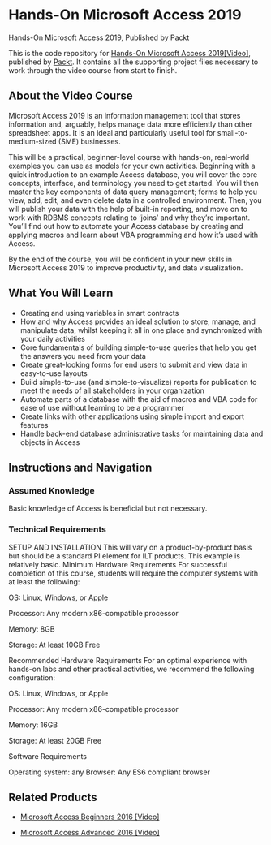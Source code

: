 # Hands-On Microsoft Access 2019
Hands-On Microsoft Access 2019, Published by Packt

This is the code repository for [Hands-On Microsoft Access 2019[Video]](https://www.packtpub.com/in/data/hands-on-microsoft-access-2019-video), published by [Packt](https://www.packtpub.com/?utm_source=github). It contains all the supporting project files necessary to work through the video course from start to finish.

## About the Video Course
Microsoft Access 2019 is an information management tool that stores information and, arguably, helps manage data more efficiently than other spreadsheet apps. It is an ideal and particularly useful tool for small-to-medium-sized (SME) businesses.

This will be a practical, beginner-level course with hands-on, real-world examples you can use as models for your own activities. Beginning with a quick introduction to an example Access database, you will cover the core concepts, interface, and terminology you need to get started. You will then master the key components of data query management; forms to help you view, add, edit, and even delete data in a controlled environment. Then, you will publish your data with the help of built-in reporting, and move on to work with RDBMS concepts relating to ‘joins’ and why they’re important. You’ll find out how to automate your Access database by creating and applying macros and learn about VBA programming and how it’s used with Access.

By the end of the course, you will be confident in your new skills in Microsoft Access 2019 to improve productivity, and data visualization.

<H2>What You Will Learn</H2>
<DIV class=book-info-will-learn-text>
<UL>
<LI><SPAN style="BACKGROUND-COLOR: transparent">Creating and using variables in smart contracts</SPAN> 
<LI>How and why Access provides an ideal solution to store, manage, and manipulate data, whilst keeping it all in one place and synchronized with your daily activities
<LI>Core fundamentals of building simple-to-use queries that help you get the answers you need from your data
<LI>Create great-looking forms for end users to submit and view data in easy-to-use layouts
<LI>Build simple-to-use (and simple-to-visualize) reports for publication to meet the needs of all stakeholders in your organization
<LI>Automate parts of a database with the aid of macros and VBA code for ease of use without learning to be a programmer
<LI>Create links with other applications using simple import and export features
<LI>Handle back-end database administrative tasks for maintaining data and objects in Access
 </LI></UL></DIV>

## Instructions and Navigation
### Assumed Knowledge
Basic knowledge of Access is beneficial but not necessary.
### Technical Requirements

SETUP AND INSTALLATION
This will vary on a product-by-product basis but should be a standard PI element for ILT products. This example is relatively basic.
Minimum Hardware Requirements
For successful completion of this course, students will require the computer systems with at least the following:

OS: Linux, Windows, or Apple


Processor: Any modern x86-compatible processor


Memory: 8GB


Storage: At least 10GB Free



Recommended Hardware Requirements
For an optimal experience with hands-on labs and other practical activities, we recommend the following configuration:

OS: Linux, Windows, or Apple


Processor: Any modern x86-compatible processor


Memory: 16GB


Storage: At least 20GB Free

Software Requirements

Operating system: any
Browser: Any ES6 compliant browser 


## Related Products
* [Microsoft Access Beginners 2016 [Video]](https://www.packtpub.com/in/business-other/microsoft-access-beginners-2016-video)

* [Microsoft Access Advanced 2016 [Video]](https://www.packtpub.com/in/business-other/microsoft-access-advanced-2016-video)



